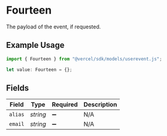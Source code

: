 # Fourteen

The payload of the event, if requested.

## Example Usage

```typescript
import { Fourteen } from "@vercel/sdk/models/userevent.js";

let value: Fourteen = {};
```

## Fields

| Field              | Type               | Required           | Description        |
| ------------------ | ------------------ | ------------------ | ------------------ |
| `alias`            | *string*           | :heavy_minus_sign: | N/A                |
| `email`            | *string*           | :heavy_minus_sign: | N/A                |